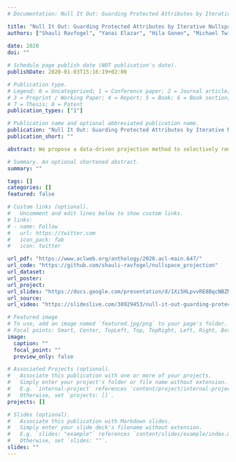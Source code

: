 ```yaml
---
# Documentation: Null It Out: Guarding Protected Attributes by Iterative Nullspace Projection

title: "Null It Out: Guarding Protected Attributes by Iterative Nullspace Projection"
authors: ["Shauli Ravfogel", "Yanai Elazar", "Hila Gonen", "Michael Twiton", "Yoav Goldberg"]
               
date: 2020
doi: ""

# Schedule page publish date (NOT publication's date).
publishDate: 2020-01-03T15:16:19+02:00

# Publication type.
# Legend: 0 = Uncategorized; 1 = Conference paper; 2 = Journal article;
# 3 = Preprint / Working Paper; 4 = Report; 5 = Book; 6 = Book section;
# 7 = Thesis; 8 = Patent
publication_types: ["1"]

# Publication name and optional abbreviated publication name.
publication: "Null It Out: Guarding Protected Attributes by Iterative Nullspace Projection"
publication_short: ""

abstract: We propose a data-driven projection method to selectively remove information from neural representation.

# Summary. An optional shortened abstract.
summary: ""

tags: []
categories: []
featured: false

# Custom links (optional).
#   Uncomment and edit lines below to show custom links.
# links:
# - name: Follow
#   url: https://twitter.com
#   icon_pack: fab
#   icon: twitter

url_pdf: "https://www.aclweb.org/anthology/2020.acl-main.647/"
url_code: "https://github.com/shauli-ravfogel/nullspace_projection"
url_dataset:
url_poster:
url_project:
url_slides: "https://docs.google.com/presentation/d/1Xi5HLpvvRE8BqcNBZMyPS4gBa0i0lqZvRebz-AZxAPA/edit?usp=sharing"
url_source:
url_video: "https://slideslive.com/38929453/null-it-out-guarding-protected-attributes-by-iterative-nullspace-projection"

# Featured image
# To use, add an image named `featured.jpg/png` to your page's folder.
# Focal points: Smart, Center, TopLeft, Top, TopRight, Left, Right, BottomLeft, Bottom, BottomRight.
image:
  caption: ""
  focal_point: ""
  preview_only: false

# Associated Projects (optional).
#   Associate this publication with one or more of your projects.
#   Simply enter your project's folder or file name without extension.
#   E.g. `internal-project` references `content/project/internal-project/index.md`.
#   Otherwise, set `projects: []`.
projects: []

# Slides (optional).
#   Associate this publication with Markdown slides.
#   Simply enter your slide deck's filename without extension.
#   E.g. `slides: "example"` references `content/slides/example/index.md`.
#   Otherwise, set `slides: ""`.
slides: ""
---
```


